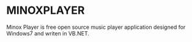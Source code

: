 # MINOXPLAYER
Minox Player is free open source music player application designed for Windows7 and writen in VB.NET.

